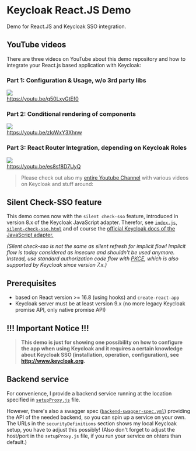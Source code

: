 # Keycloak React.JS Demo

Demo for React.JS and Keycloak SSO integration.

## YouTube videos

There are three videos on YouTube about this demo repository and how to integrate your React.js based application with Keycloak:

### Part 1: Configuration & Usage, w/o 3rd party libs
[![](http://img.youtube.com/vi/q50LxyGtEf0/0.jpg)](http://www.youtube.com/watch?v=q50LxyGtEf0 "")  
https://youtu.be/q50LxyGtEf0

### Part 2: Conditional rendering of components
[![](http://img.youtube.com/vi/zIoWxY3Xhnw/0.jpg)](http://www.youtube.com/watch?v=zIoWxY3Xhnw "")  
https://youtu.be/zIoWxY3Xhnw

### Part 3: React Router Integration, depending on Keycloak Roles
[![](http://img.youtube.com/vi/es8sf8D7UyQ/0.jpg)](http://www.youtube.com/watch?v=es8sf8D7UyQ "")  
https://youtu.be/es8sf8D7UyQ

> Please check out also my [entire Youtube Channel](https://www.youtube.com/c/NikoKöbler?sub_confirmation=1) with various videos on Keycloak and stuff around:

## Silent Check-SSO feature

This demo comes now with the `silent check-sso` feature, introduced in version 8.x of the Keycloak JavaScript adapter.
Therefor, see [`index.js`](./src/index.js#L40-L42), [`silent-check-sso.html`](./public/silent-check-sso.html) and of course the [official Keycloak docs of the JavaScript adapter.](https://www.keycloak.org/docs/latest/securing_apps/index.html#_javascript_adapter)

_(Silent check-sso is not the same as silent refresh for implicit flow!
Implicit flow is today considered as insecure and shouldn't be used anymore.
Instead, use standard authorization code flow with [PKCE](https://tools.ietf.org/html/rfc7636), which is also supported by Keycloak since version 7.x.)_

## Prerequisites

- based on React version >= 16.8 (using hooks) and `create-react-app`
- Keycloak server must be at least version 9.x
  (no more legacy Keycloak promise API, only native promise API)

## !!! Important Notice !!!

> **This demo is just for showing one possibility on how to configure the app when using Keycloak and it requires a certain knowledge about Keycloak SSO (installation, operation, configuration), see http://www.keycloak.org.**

## Backend service

For convenience, I provide a backend service running at the location specified in [`setupProxy.js`](./src/setupProxy.js) file.

However, there's also a swagger spec ([`backend-swagger-spec.yml`](./backend-swagger-spec.yml)) providing the API of the needed backend, so you can spin up a service on your own.
The URLs in the `securityDefinitions` section shows my local Keycloak setup, you have to adjust this possibly!
(Also don't forget to adjust the host/port in the `setupProxy.js` file, if you run your service on ohters than default.)
